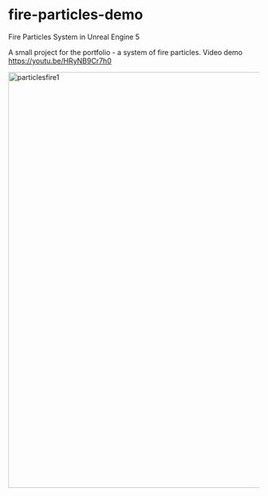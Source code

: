 # fire-particles-demo
Fire Particles System in Unreal Engine 5

A small project for the portfolio - a system of fire particles.
Video demo https://youtu.be/HRyNB9Cr7h0

<img width="1737" height="833" alt="particlesfire1" src="https://github.com/user-attachments/assets/ec7fb6e7-5d8e-4bbf-be62-475c564d3bff" />
